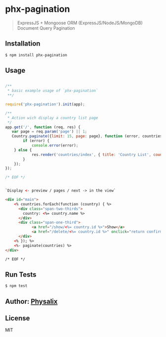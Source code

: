 # phx-pagination

> ExpressJS + Mongoose ORM (ExpressJS/NodeJS/MongoDB) Document Query Pagination

## Installation

```bash
$ npm install phx-pagination
```

## Usage 

```javascript

/**
 * basic example usage of `phx-pagination`
 **/

require('phx-pagination').init(app);

/** 
 * Action wich display a country list page
 */	
app.get('/', function (req, res) {
   var page = req.param('page') || 1;
   Country.paginate({limit: 15, page: page}, function (error, countries) {
		if (error) {
			console.error(error);
  	} else {
 			res.render('countries/index', { title: 'Country List', countries: countries });		
		}
	});
});

/* EOF */

```

```html

`Display <- preview / pages / next -> in the view`

<div id="main">
	<% countries.forEach(function (country) { %>
	  <div class="span-two-thirds">
	    country: <%= country.name %> 
	  </div>
	  <div class="span-one-third">
			<a href="/show/<%= country.id %>">Show</a>
			<a href="/delete/<%= country.id %>" onclick="return confirm('Are you sure you want to delete?')">Delete</a>
	  </div>
	<% }); %>
	<%- paginate(countries) %>
</div>

/* EOF */

```

## Run Tests

``` bash
$ npm test
```

## Author: [Physalix][0]

[0]: http://www.physalix.com/

## License

MIT

